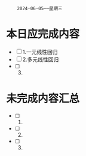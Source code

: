 		2024-06-05——星期三
# 本日应完成内容

- [ ] 1.一元线性回归
- [ ] 2.多元线性回归
- [ ] 3.

# 未完成内容汇总

- [ ] 1.
- [ ] 2.
- [ ] 3.